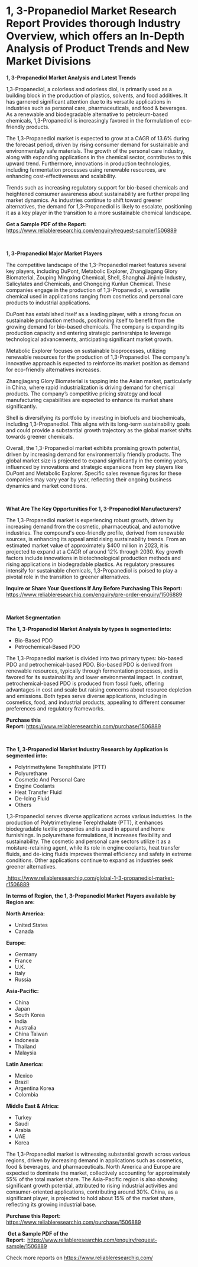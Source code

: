 <p><h1>1, 3-Propanediol Market Research Report Provides thorough Industry Overview, which offers an In-Depth Analysis of Product Trends and New Market Divisions</h1></p><p><strong>1, 3-Propanediol Market Analysis and Latest Trends</strong></p>
<p><p>1,3-Propanediol, a colorless and odorless diol, is primarily used as a building block in the production of plastics, solvents, and food additives. It has garnered significant attention due to its versatile applications in industries such as personal care, pharmaceuticals, and food & beverages. As a renewable and biodegradable alternative to petroleum-based chemicals, 1,3-Propanediol is increasingly favored in the formulation of eco-friendly products.</p><p>The 1,3-Propanediol market is expected to grow at a CAGR of 13.6% during the forecast period, driven by rising consumer demand for sustainable and environmentally safe materials. The growth of the personal care industry, along with expanding applications in the chemical sector, contributes to this upward trend. Furthermore, innovations in production technologies, including fermentation processes using renewable resources, are enhancing cost-effectiveness and scalability.</p><p>Trends such as increasing regulatory support for bio-based chemicals and heightened consumer awareness about sustainability are further propelling market dynamics. As industries continue to shift toward greener alternatives, the demand for 1,3-Propanediol is likely to escalate, positioning it as a key player in the transition to a more sustainable chemical landscape.</p></p>
<p><strong>Get a Sample PDF of the Report:&nbsp;</strong> <a href="https://www.reliableresearchiq.com/enquiry/request-sample/1506889?utm_campaign=2580&utm_medium=2&utm_source=Github&utm_content=ia&utm_term=23032025&utm_id=1-3-propanediol">https://www.reliableresearchiq.com/enquiry/request-sample/1506889</a></p>
<p>&nbsp;</p>
<p><strong>1, 3-Propanediol Major Market Players</strong></p>
<p><p>The competitive landscape of the 1,3-Propanediol market features several key players, including DuPont, Metabolic Explorer, Zhangjiagang Glory Biomaterial, Zouping Mingxing Chemical, Shell, Shanghai Jinjinle Industry, Salicylates and Chemicals, and Chongqing Kunlun Chemical. These companies engage in the production of 1,3-Propanediol, a versatile chemical used in applications ranging from cosmetics and personal care products to industrial applications.</p><p>DuPont has established itself as a leading player, with a strong focus on sustainable production methods, positioning itself to benefit from the growing demand for bio-based chemicals. The company is expanding its production capacity and entering strategic partnerships to leverage technological advancements, anticipating significant market growth.</p><p>Metabolic Explorer focuses on sustainable bioprocesses, utilizing renewable resources for the production of 1,3-Propanediol. The company's innovative approach is expected to reinforce its market position as demand for eco-friendly alternatives increases. </p><p>Zhangjiagang Glory Biomaterial is tapping into the Asian market, particularly in China, where rapid industrialization is driving demand for chemical products. The company’s competitive pricing strategy and local manufacturing capabilities are expected to enhance its market share significantly.</p><p>Shell is diversifying its portfolio by investing in biofuels and biochemicals, including 1,3-Propanediol. This aligns with its long-term sustainability goals and could provide a substantial growth trajectory as the global market shifts towards greener chemicals.</p><p>Overall, the 1,3-Propanediol market exhibits promising growth potential, driven by increasing demand for environmentally friendly products. The global market size is projected to expand significantly in the coming years, influenced by innovations and strategic expansions from key players like DuPont and Metabolic Explorer. Specific sales revenue figures for these companies may vary year by year, reflecting their ongoing business dynamics and market conditions.</p></p>
<p>&nbsp;</p>
<p><strong>What Are The Key Opportunities For 1, 3-Propanediol Manufacturers?</strong></p>
<p><p>The 1,3-Propanediol market is experiencing robust growth, driven by increasing demand from the cosmetic, pharmaceutical, and automotive industries. The compound's eco-friendly profile, derived from renewable sources, is enhancing its appeal amid rising sustainability trends. From an estimated market value of approximately $400 million in 2023, it is projected to expand at a CAGR of around 12% through 2030. Key growth factors include innovations in biotechnological production methods and rising applications in biodegradable plastics. As regulatory pressures intensify for sustainable chemicals, 1,3-Propanediol is poised to play a pivotal role in the transition to greener alternatives.</p></p>
<p><strong>Inquire or Share Your Questions If Any Before Purchasing This Report:</strong> <a href="https://www.reliableresearchiq.com/enquiry/pre-order-enquiry/1506889?utm_campaign=2580&utm_medium=2&utm_source=Github&utm_content=ia&utm_term=23032025&utm_id=1-3-propanediol">https://www.reliableresearchiq.com/enquiry/pre-order-enquiry/1506889</a></p>
<p>&nbsp;</p>
<p><strong>Market Segmentation</strong></p>
<p><strong>The 1, 3-Propanediol Market Analysis by types is segmented into:</strong></p>
<p><ul><li>Bio-Based PDO</li><li>Petrochemical-Based PDO</li></ul></p>
<p><p>The 1,3-Propanediol market is divided into two primary types: bio-based PDO and petrochemical-based PDO. Bio-based PDO is derived from renewable resources, typically through fermentation processes, and is favored for its sustainability and lower environmental impact. In contrast, petrochemical-based PDO is produced from fossil fuels, offering advantages in cost and scale but raising concerns about resource depletion and emissions. Both types serve diverse applications, including in cosmetics, food, and industrial products, appealing to different consumer preferences and regulatory frameworks.</p></p>
<p><strong>Purchase this Report:&nbsp;</strong><a href="https://www.reliableresearchiq.com/purchase/1506889?utm_campaign=2580&utm_medium=2&utm_source=Github&utm_content=ia&utm_term=23032025&utm_id=1-3-propanediol">https://www.reliableresearchiq.com/purchase/1506889</a></p>
<p>&nbsp;</p>
<p><strong>The 1, 3-Propanediol Market Industry Research by Application is segmented into:</strong></p>
<p><ul><li>Polytrimethylene Terephthalate (PTT)</li><li>Polyurethane</li><li>Cosmetic And Personal Care</li><li>Engine Coolants</li><li>Heat Transfer Fluid</li><li>De-Icing Fluid</li><li>Others</li></ul></p>
<p><p>1,3-Propanediol serves diverse applications across various industries. In the production of Polytrimethylene Terephthalate (PTT), it enhances biodegradable textile properties and is used in apparel and home furnishings. In polyurethane formulations, it increases flexibility and sustainability. The cosmetic and personal care sectors utilize it as a moisture-retaining agent, while its role in engine coolants, heat transfer fluids, and de-icing fluids improves thermal efficiency and safety in extreme conditions. Other applications continue to expand as industries seek greener alternatives.</p></p>
<p><a href="https://www.reliableresearchiq.com/global-1-3-propanediol-market-r1506889?utm_campaign=2580&utm_medium=2&utm_source=Github&utm_content=ia&utm_term=23032025&utm_id=1-3-propanediol">&nbsp;https://www.reliableresearchiq.com/global-1-3-propanediol-market-r1506889</a></p>
<p><strong>In terms of Region, the 1, 3-Propanediol Market Players available by Region are:</strong></p>
<p>
    <p> <strong> North America: </strong>
        <ul>
            <li>United States</li>
            <li>Canada</li>
        </ul>
        </p> 
    <p> <strong> Europe: </strong>
        <ul>
            <li>Germany</li>
            <li>France</li>
            <li>U.K.</li>
            <li>Italy</li>
            <li>Russia</li>
        </ul>
        </p> 
    <p> <strong> Asia-Pacific: </strong>
        <ul>
            <li>China</li>
            <li>Japan</li>
            <li>South Korea</li>
            <li>India</li>
            <li>Australia</li>
            <li>China Taiwan</li>
            <li>Indonesia</li>
            <li>Thailand</li>
            <li>Malaysia</li>
        </ul>
        </p> 
    <p> <strong> Latin America: </strong>
        <ul>
            <li>Mexico</li>
            <li>Brazil</li>
            <li>Argentina Korea</li>
            <li>Colombia</li>
        </ul>
        </p> 
    <p> <strong> Middle East & Africa: </strong>
        <ul>
            <li>Turkey</li>
            <li>Saudi</li>
            <li>Arabia</li>
            <li>UAE</li>
            <li>Korea</li>
        </ul>
    </p>
    </p>
<p><p>The 1,3-Propanediol market is witnessing substantial growth across various regions, driven by increasing demand in applications such as cosmetics, food & beverages, and pharmaceuticals. North America and Europe are expected to dominate the market, collectively accounting for approximately 55% of the total market share. The Asia-Pacific region is also showing significant growth potential, attributed to rising industrial activities and consumer-oriented applications, contributing around 30%. China, as a significant player, is projected to hold about 15% of the market share, reflecting its growing industrial base.</p></p>
<p><strong>Purchase this Report: </strong><a href="https://www.reliableresearchiq.com/purchase/1506889?utm_campaign=2580&utm_medium=2&utm_source=Github&utm_content=ia&utm_term=23032025&utm_id=1-3-propanediol">https://www.reliableresearchiq.com/purchase/1506889</a></p>
<p>&nbsp;<strong>Get a Sample PDF of the Report:&nbsp;&nbsp;</strong><a href="https://www.reliableresearchiq.com/enquiry/request-sample/1506889?utm_campaign=2580&utm_medium=2&utm_source=Github&utm_content=ia&utm_term=23032025&utm_id=1-3-propanediol">https://www.reliableresearchiq.com/enquiry/request-sample/1506889</a></p>
<p><strong></strong></p>
<p>Check more reports on <a href="https://www.reliableresearchiq.com/?utm_campaign=2580&utm_medium=2&utm_source=Github&utm_content=ia&utm_term=23032025&utm_id=1-3-propanediol">https://www.reliableresearchiq.com/</a></p>